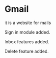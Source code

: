 # Gmail
it is a website for mails

Sign in module added.

Inbox features added.

Delete feature added.
